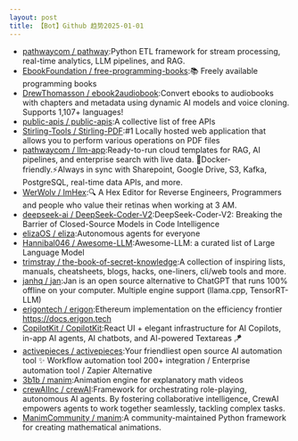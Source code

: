 ```yaml
---
layout: post
title: 【Bot】Github 趋势2025-01-01
---
```


* [pathwaycom / pathway](https://github.com/pathwaycom/pathway):Python ETL framework for stream processing, real-time analytics, LLM pipelines, and RAG.
* [EbookFoundation / free-programming-books](https://github.com/EbookFoundation/free-programming-books):📚 Freely available programming books
* [DrewThomasson / ebook2audiobook](https://github.com/DrewThomasson/ebook2audiobook):Convert ebooks to audiobooks with chapters and metadata using dynamic AI models and voice cloning. Supports 1,107+ languages!
* [public-apis / public-apis](https://github.com/public-apis/public-apis):A collective list of free APIs
* [Stirling-Tools / Stirling-PDF](https://github.com/Stirling-Tools/Stirling-PDF):#1 Locally hosted web application that allows you to perform various operations on PDF files
* [pathwaycom / llm-app](https://github.com/pathwaycom/llm-app):Ready-to-run cloud templates for RAG, AI pipelines, and enterprise search with live data. 🐳Docker-friendly.⚡Always in sync with Sharepoint, Google Drive, S3, Kafka, PostgreSQL, real-time data APIs, and more.
* [WerWolv / ImHex](https://github.com/WerWolv/ImHex):🔍 A Hex Editor for Reverse Engineers, Programmers and people who value their retinas when working at 3 AM.
* [deepseek-ai / DeepSeek-Coder-V2](https://github.com/deepseek-ai/DeepSeek-Coder-V2):DeepSeek-Coder-V2: Breaking the Barrier of Closed-Source Models in Code Intelligence
* [elizaOS / eliza](https://github.com/elizaOS/eliza):Autonomous agents for everyone
* [Hannibal046 / Awesome-LLM](https://github.com/Hannibal046/Awesome-LLM):Awesome-LLM: a curated list of Large Language Model
* [trimstray / the-book-of-secret-knowledge](https://github.com/trimstray/the-book-of-secret-knowledge):A collection of inspiring lists, manuals, cheatsheets, blogs, hacks, one-liners, cli/web tools and more.
* [janhq / jan](https://github.com/janhq/jan):Jan is an open source alternative to ChatGPT that runs 100% offline on your computer. Multiple engine support (llama.cpp, TensorRT-LLM)
* [erigontech / erigon](https://github.com/erigontech/erigon):Ethereum implementation on the efficiency frontier https://docs.erigon.tech
* [CopilotKit / CopilotKit](https://github.com/CopilotKit/CopilotKit):React UI + elegant infrastructure for AI Copilots, in-app AI agents, AI chatbots, and AI-powered Textareas 🪁
* [activepieces / activepieces](https://github.com/activepieces/activepieces):Your friendliest open source AI automation tool ✨ Workflow automation tool 200+ integration / Enterprise automation tool / Zapier Alternative
* [3b1b / manim](https://github.com/3b1b/manim):Animation engine for explanatory math videos
* [crewAIInc / crewAI](https://github.com/crewAIInc/crewAI):Framework for orchestrating role-playing, autonomous AI agents. By fostering collaborative intelligence, CrewAI empowers agents to work together seamlessly, tackling complex tasks.
* [ManimCommunity / manim](https://github.com/ManimCommunity/manim):A community-maintained Python framework for creating mathematical animations.
